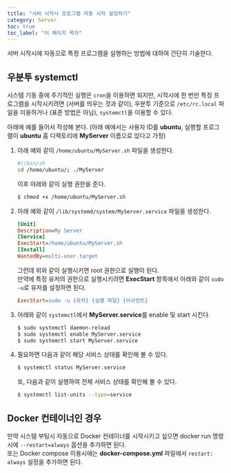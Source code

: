 ```yaml
---
title: "서버 시작시 프로그램 자동 시작 설정하기"
category: Server
toc: true
toc_label: "이 페이지 목차"
---
```


서버 시작시에 자동으로 특정 프로그램을 실행하는 방법에 대하여 간단히 기술한다.

## 우분투 systemctl
시스템 기동 중에 주기적인 실행은 `cron`을 이용하면 되지만, 시작시에 한 번만 특정 프로그램을 시작시키려면 (서버를 띄우는 것과 같이), 우분투 기준으로 `/etc/rc.local` 파일을 이용하거나 (표준 방법은 아님), `systemctl`을 이용할 수 있다.

아래에 예를 들어서 작성해 본다. (아래 예에서는 사용자 ID를 **ubuntu**, 실행할 프로그램이 **ubuntu** 홈 디렉토리에 **MyServer** 이름으로 있다고 가정)

1. 아래 예와 같이 `/home/ubuntu/MyServer.sh` 파일을 생성한다.
   ```sh
   #!/bin/sh
   cd /home/ubuntu/; ./MyServer
   ```
   이후 아래와 같이 실행 권한을 준다.
   ```sh
   $ chmod +x /home/ubuntu/MyServer.sh
   ```
1. 아래 예와 같이 `/lib/systemd/system/MyServer.service` 파일을 생성한다.
   ```ini
   [Unit]
   Description=My Server
   [Service]
   ExecStart=/home/ubuntu/MyServer.sh
   [Install]
   WantedBy=multi-user.target
   ```
   그런데 위와 같이 실행시키면 root 권한으로 실행이 된다.  
   만약에 특정 유저의 권한으로 실행시키려면 **ExecStart** 항목에서 아래와 같이 `sudo -u`로 유저를 설정하면 된다.
   ```ini
   ExecStart=sudo -u {유저} {실행 파일} {아규먼트}
   ```
1. 아래와 같이 `systemctl`에서 **MyServer.service**를 enable 및 start 시킨다.
   ```sh
   $ sudo systemctl daemon-reload
   $ sudo systemctl enable MyServer.service
   $ sudo systemctl start MyServer.service
   ```
1. 필요하면 다음과 같이 해당 서비스 상태를 확인해 볼 수 있다.
   ```sh
   $ systemctl status MyServer.service
   ```
   또, 다음과 같이 실행하여 전체 서비스 상태를 확인해 볼 수 있다.
   ```sh
   $ systemctl list-units --type=service
   ```

## Docker 컨테이너인 경우
만약 시스템 부팅시 자동으로 Docker 컨테이너를 시작시키고 싶으면 docker run 명령시에 `--restart=always` 옵션을 추가하면 된다.  
또는 Docker compose 이용시에는 **docker-compose.yml** 파일에서 `restart: always` 설정을 추가하면 된다.
